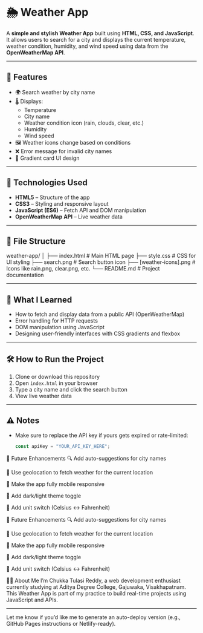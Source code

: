 # 🌦️ Weather App

A **simple and stylish Weather App** built using **HTML, CSS, and JavaScript**. It allows users to search for a city and displays the current temperature, weather condition, humidity, and wind speed using data from the **OpenWeatherMap API**.

---

## 📌 Features

- 🌍 Search weather by city name
- 🌡️ Displays:
  - Temperature
  - City name
  - Weather condition icon (rain, clouds, clear, etc.)
  - Humidity
  - Wind speed
- 🖼️ Weather icons change based on conditions
- ❌ Error message for invalid city names
- 🎨 Gradient card UI design

---

## 🧪 Technologies Used

- **HTML5** – Structure of the app
- **CSS3** – Styling and responsive layout
- **JavaScript (ES6)** – Fetch API and DOM manipulation
- **OpenWeatherMap API** – Live weather data

---

## 📁 File Structure
weather-app/
│
├── index.html # Main HTML page
├── style.css # CSS for UI styling
├── search.png # Search button icon
├── [weather-icons].png # Icons like rain.png, clear.png, etc.
└── README.md # Project documentation



---

## 🧠 What I Learned

- How to fetch and display data from a public API (OpenWeatherMap)
- Error handling for HTTP requests
- DOM manipulation using JavaScript
- Designing user-friendly interfaces with CSS gradients and flexbox

---

## 🛠️ How to Run the Project

1. Clone or download this repository
2. Open `index.html` in your browser
3. Type a city name and click the search button
4. View live weather data

---

## ⚠️ Notes

- Make sure to replace the API key if yours gets expired or rate-limited:
  ```js
  const apiKey = "YOUR_API_KEY_HERE";

🚀 Future Enhancements
🔍 Add auto-suggestions for city names

📍 Use geolocation to fetch weather for the current location

📱 Make the app fully mobile responsive

🌙 Add dark/light theme toggle

🧪 Add unit switch (Celsius ↔️ Fahrenheit)

🚀 Future Enhancements
🔍 Add auto-suggestions for city names

📍 Use geolocation to fetch weather for the current location

📱 Make the app fully mobile responsive

🌙 Add dark/light theme toggle

🧪 Add unit switch (Celsius ↔️ Fahrenheit)

🙋‍♂️ About Me
I’m Chukka Tulasi Reddy, a web development enthusiast currently studying at Aditya Degree College, Gajuwaka, Visakhapatnam. 
This Weather App is part of my practice to build real-time projects using JavaScript and APIs.


---

Let me know if you’d like me to generate an auto-deploy version (e.g., GitHub Pages instructions or Netlify-ready).
